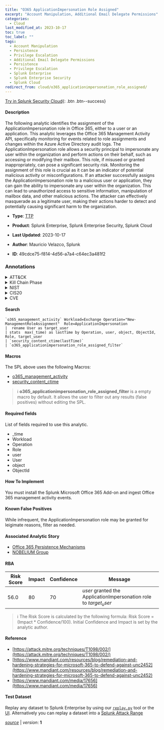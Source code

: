 ```yaml
---
title: "O365 ApplicationImpersonation Role Assigned"
excerpt: "Account Manipulation, Additional Email Delegate Permissions"
categories:
  - Cloud
last_modified_at: 2023-10-17
toc: true
toc_label: ""
tags:
  - Account Manipulation
  - Persistence
  - Privilege Escalation
  - Additional Email Delegate Permissions
  - Persistence
  - Privilege Escalation
  - Splunk Enterprise
  - Splunk Enterprise Security
  - Splunk Cloud
redirect_from: cloud/o365_applicationimpersonation_role_assigned/
---
```




[Try in Splunk Security Cloud](https://www.splunk.com/en_us/cyber-security.html){: .btn .btn--success}

#### Description

The following analytic identifies the assignment of the ApplicationImpersonation role in Office 365, either to a user or an application. This analytic leverages the Office 365 Management Activity API, specifically monitoring for events related to role assignments and changes within the Azure Active Directory audit logs. The ApplicationImpersonation role allows a security principal to impersonate any user within the organization and perform actions on their behalf, such as accessing or modifying their mailbox. This role, if misused or granted inappropriately, can pose a significant security risk. Monitoring the assignment of this role is crucial as it can be an indicator of potential malicious activity or misconfigurations. If an attacker successfully assigns the ApplicationImpersonation role to a malicious user or application, they can gain the ability to impersonate any user within the organization. This can lead to unauthorized access to sensitive information, manipulation of mailbox data, and other malicious actions. The attacker can effectively masquerade as a legitimate user, making their actions harder to detect and potentially causing significant harm to the organization.

- **Type**: [TTP](https://github.com/splunk/security_content/wiki/Detection-Analytic-Types)
- **Product**: Splunk Enterprise, Splunk Enterprise Security, Splunk Cloud

- **Last Updated**: 2023-10-17
- **Author**: Mauricio Velazco, Splunk
- **ID**: 49cdce75-f814-4d56-a7a4-c64ec3a481f2

### Annotations
<details>
  <summary>ATT&CK</summary>

<div markdown="1">

#### [ATT&CK](https://attack.mitre.org/)

| ID          | Technique   | Tactic         |
| ----------- | ----------- |--------------- |
| [T1098](https://attack.mitre.org/techniques/T1098/) | Account Manipulation | Persistence, Privilege Escalation |

| [T1098.002](https://attack.mitre.org/techniques/T1098/002/) | Additional Email Delegate Permissions | Persistence, Privilege Escalation |

</div>
</details>


<details>
  <summary>Kill Chain Phase</summary>

<div markdown="1">

* Installation
* Exploitation


</div>
</details>


<details>
  <summary>NIST</summary>

<div markdown="1">

* DE.CM



</div>
</details>

<details>
  <summary>CIS20</summary>

<div markdown="1">

* CIS 10



</div>
</details>

<details>
  <summary>CVE</summary>

<div markdown="1">


</div>
</details>


#### Search

```
`o365_management_activity` Workload=Exchange Operation="New-ManagementRoleAssignment"  Role=ApplicationImpersonation 
|  rename User as target_user 
| stats  max(_time) as lastTime by Operation, user, object, ObjectId, Role, target_user 
| `security_content_ctime(lastTime)` 
| `o365_applicationimpersonation_role_assigned_filter`
```

#### Macros
The SPL above uses the following Macros:
* [o365_management_activity](https://github.com/splunk/security_content/blob/develop/macros/o365_management_activity.yml)
* [security_content_ctime](https://github.com/splunk/security_content/blob/develop/macros/security_content_ctime.yml)

> :information_source:
> **o365_applicationimpersonation_role_assigned_filter** is a empty macro by default. It allows the user to filter out any results (false positives) without editing the SPL.



#### Required fields
List of fields required to use this analytic.
* _time
* Workload
* Operation
* Role
* user
* User
* object
* ObjectId



#### How To Implement
You must install the Splunk Microsoft Office 365 Add-on and ingest Office 365 management activity events.
#### Known False Positives
While infrequent, the ApplicationImpersonation role may be granted for leigimate reasons, filter as needed.

#### Associated Analytic Story
* [Office 365 Persistence Mechanisms](/stories/office_365_persistence_mechanisms)
* [NOBELIUM Group](/stories/nobelium_group)




#### RBA

| Risk Score  | Impact      | Confidence   | Message      |
| ----------- | ----------- |--------------|--------------|
| 56.0 | 80 | 70 | $user$ granted the ApplicationImpersonation role to $target_user$ |


> :information_source:
> The Risk Score is calculated by the following formula: Risk Score = (Impact * Confidence/100). Initial Confidence and Impact is set by the analytic author.


#### Reference

* [https://attack.mitre.org/techniques/T1098/002/](https://attack.mitre.org/techniques/T1098/002/)
* [https://www.mandiant.com/resources/blog/remediation-and-hardening-strategies-for-microsoft-365-to-defend-against-unc2452](https://www.mandiant.com/resources/blog/remediation-and-hardening-strategies-for-microsoft-365-to-defend-against-unc2452)
* [https://www.mandiant.com/media/17656](https://www.mandiant.com/media/17656)



#### Test Dataset
Replay any dataset to Splunk Enterprise by using our [`replay.py`](https://github.com/splunk/attack_data#using-replaypy) tool or the [UI](https://github.com/splunk/attack_data#using-ui).
Alternatively you can replay a dataset into a [Splunk Attack Range](https://github.com/splunk/attack_range#replay-dumps-into-attack-range-splunk-server)




[*source*](https://github.com/splunk/security_content/tree/develop/detections/cloud/o365_applicationimpersonation_role_assigned.yml) \| *version*: **1**